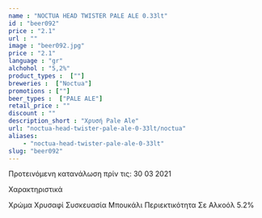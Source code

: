 ```yaml
---
name : "NOCTUA HEAD TWISTER PALE ALE 0.33lt"
id : "beer092"
price : "2.1"
url : ""
image : "beer092.jpg"
price : "2.1"
language : "gr"
alchohol : "5,2%"
product_types :  [""]
breweries :  ["Noctua"]
promotions : [""]
beer_types :  ["PALE ALE"]
retail_price : ""
discount : ""
description_short : "Χρυσή Pale Ale"
url: "noctua-head-twister-pale-ale-0-33lt/noctua"
aliases: 
    - "noctua-head-twister-pale-ale-0-33lt"
slug: "beer092"
---
```


Προτεινόμενη κατανάλωση πρίν τις: 30 03 2021

Χαρακτηριστικά

Χρώμα
Χρυσαφί
Συσκευασία
Μπουκάλι
Περιεκτικότητα Σε Αλκοόλ
5.2%